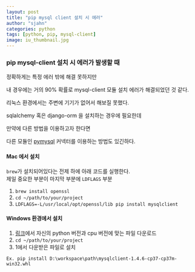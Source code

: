 ```yaml
---
layout: post
title: "pip mysql client 설치 시 에러"
author: "sjahn"
categories: python
tags: [python, pip, mysql-client]
image: iu_thumbnail.jpg
---
```


### pip mysql-client 설치 시 에러가 발생할 때

정확하게는 특정 에러 밖에 해결 못하지만  

내 경우에는 거의 90% 확률로 mysql-client 모듈 설치 에러가 해결되었던 것 같다.  

리눅스 환경에서는 주변에 기기가 없어서 해보질 못했다.  

sqlalchemy 혹은 django-orm 을 설치하는 경우에 필요한데  

만약에 다른 방법을 이용하고자 한다면  

다른 모듈인 [pymysql](https://pypi.org/project/PyMySQL/) 커넥터를 이용하는 방법도 있긴하다.



#### Mac 에서 설치

`brew`가 설치되어있다는 전제 하에 아래 코드를 실행한다.  
제일 중요한 부분이 마지막 부분에 `LDFLAGS` 부분

1. `brew install openssl`
2. `cd ~/path/to/your/project`
3. `LDFLAGS=-L/usr/local/opt/openssl/lib pip install mysqlclient`


#### Windows 환경에서 설치

1. [링크](https://www.lfd.uci.edu/~gohlke/pythonlibs/#mysqlclient)에서 자신의 python 버전과 cpu 버전에 맞는 파일 다운로드
2. `cd ~/path/to/your/project`
3. 1에서 다운받은 파일로 설치

  `Ex. pip install D:\workspace\path\mysqlclient-1.4.6-cp37-cp37m-win32.whl`

